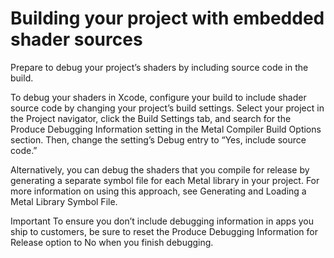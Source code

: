 # Building your project with embedded shader sources
Prepare to debug your project’s shaders by including source code in the build.

To debug your shaders in Xcode, configure your build to include shader source code by changing your project’s build settings.
Select your project in the Project navigator, click the Build Settings tab, and search for the Produce Debugging Information
setting in the Metal Compiler Build Options section.
Then, change the setting’s Debug entry to “Yes, include source code.”

Alternatively, you can debug the shaders that you compile for release by generating a separate symbol file for each Metal
library in your project.
For more information on using this approach, see Generating and Loading a Metal Library Symbol File.

Important
To ensure you don’t include debugging information in apps you ship to customers,
be sure to reset the Produce Debugging Information for Release option to No when you finish debugging.
